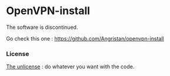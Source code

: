 # OpenVPN-install
The software is discontinued. 

Go check this one : https://github.com/Angristan/openvpn-install


### License

[The unlicense](https://github.com/Angristan/OpenVPN-install/blob/master/LICENSE)  : do whatever you want with the code.
